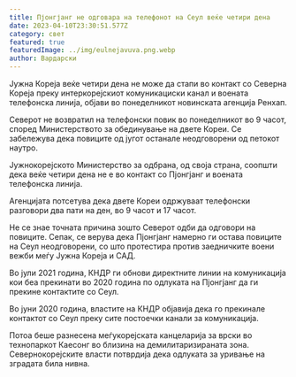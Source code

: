 ```yaml
---
title: Пјонгјанг не одговара на телефонот на Сеул веќе четири дена
date: 2023-04-10T23:30:51.577Z
category: свет
featured: true
featuredImage: ../img/eulnejavuva.png.webp
author: Вардарски
---
```


Јужна Кореја веќе четири дена не може да стапи во контакт со Северна Кореја преку интеркорејскиот комуникациски канал и воената телефонска линија, објави во понеделникот новинската агенција Ренхап.

Северот не возвратил на телефонски повик во понеделникот во 9 часот, според Министерството за обединување на двете Кореи. Се забележува дека повиците од југот останале неодговорени од петокот наутро.

Јужнокорејското Министерство за одбрана, од своја страна, соопшти дека веќе четири дена не е во контакт со Пјонгјанг и воената телефонска линија.

Агенцијата потсетува дека двете Кореи одржуваат телефонски разговори два пати на ден, во 9 часот и 17 часот.

Не се знае точната причина зошто Северот одби да одговори на повиците. Сепак, се верува дека Пјонгјанг намерно ги остава повиците на Сеул неодговорени, со што протестира против заедничките воени вежби меѓу Јужна Кореја и САД.

Во јули 2021 година, КНДР ги обнови директните линии на комуникација кои беа прекинати во 2020 година по одлуката на Пјонгјанг да ги прекине контактите со Сеул.

Во јуни 2020 година, властите на КНДР објавија дека го прекинале контактот со Сеул преку сите постоечки канали за комуникација.

Потоа беше разнесена меѓукорејската канцеларија за врски во технопаркот Каесонг во близина на демилитаризираната зона. Севернокорејските власти потврдија дека одлуката за уривање на зградата била нивна.
